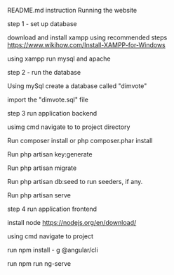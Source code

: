 README.md
instruction Running the website

step 1 - set up database

download and install xampp using recommended steps https://www.wikihow.com/Install-XAMPP-for-Windows

using xampp run mysql and apache

step 2 - run the database

Using mySql create a database called "dimvote"

import the "dimvote.sql" file

step 3 run application backend

usimg cmd navigate to to project directory

Run composer install or php composer.phar install

Run php artisan key:generate

Run php artisan migrate

Run php artisan db:seed to run seeders, if any.

Run php artisan serve

step 4 run application frontend

install node https://nodejs.org/en/download/

using cmd navigate to project

run npm install - g @angular/cli

run npm run ng-serve
